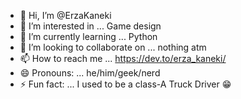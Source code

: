 - 👋 Hi, I’m @ErzaKaneki
- 👀 I’m interested in ... Game design
- 🌱 I’m currently learning ... Python
- 💞️ I’m looking to collaborate on ... nothing atm
- 📫 How to reach me ... https://dev.to/erza_kaneki/
- 😄 Pronouns: ... he/him/geek/nerd
- ⚡ Fun fact: ... I used to be a class-A Truck Driver 😁

<!---
ErzaKaneki/ErzaKaneki is a ✨ special ✨ repository because its `README.md` (this file) appears on your GitHub profile.
You can click the Preview link to take a look at your changes.
--->
